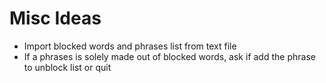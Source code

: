 # Misc Ideas
* Import blocked words and phrases list from text file
* If a phrases is solely made out of blocked words, ask if add the phrase to unblock list or quit
